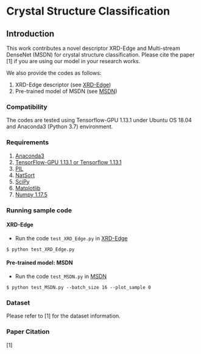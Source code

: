 # Crystal Structure Classification

## Introduction
This work contributes a novel descriptor XRD-Edge and Multi-stream DenseNet (MSDN) for crystal structure classification.
Please cite the paper [1] if you are using our model in your research works.

We also provide the codes as follows:
  1) XRD-Edge descriptor (see [XRD-Edge](https://github.com/tiongleslie/crystal-structure-classification/tree/master/XRD-Edge))
  2) Pre-trained model of MSDN (see [MSDN](https://github.com/tiongleslie/crystal-structure-classification/tree/master/MSDN))

### Compatibility
The codes are tested using Tensorflow-GPU 1.13.1 under Ubuntu OS 18.04 and Anaconda3 (Python 3.7) environment.

### Requirements
  1) [Anaconda3](https://www.anaconda.com/distribution/#download-section)
  2) [TensorFlow-GPU 1.13.1 or Tensorflow 1.13.1](https://www.tensorflow.org/install/pip)
  3) [PIL](https://anaconda.org/anaconda/pillow)
  4) [NatSort](https://pypi.org/project/natsort/)
  5) [SciPy](https://anaconda.org/anaconda/scipy)
  6) [Matplotlib](https://anaconda.org/conda-forge/matplotlib)
  7) [Numpy 1.17.5](https://pypi.org/project/numpy/1.17.5/)
 
### Running sample code
#### XRD-Edge
- Run the code `test_XRD_Edge.py` in [XRD-Edge](https://github.com/tiongleslie/crystal-structure-classification/tree/master/XRD-Edge)
```shell
$ python test_XRD_Edge.py
```

#### Pre-trained model: MSDN
- Run the code `test_MSDN.py` in [MSDN](https://github.com/tiongleslie/crystal-structure-classification/tree/master/MSDN)
```shell
$ python test_MSDN.py --batch_size 16 --plot_sample 0
```

### Dataset
Please refer to [1] for the dataset information.

### Paper Citation
  [1]

